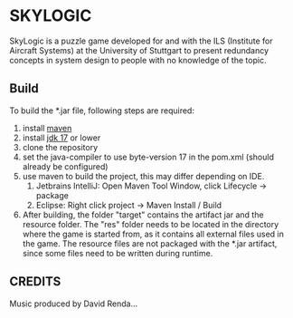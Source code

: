 # SKYLOGIC
SkyLogic is a puzzle game developed for and with the ILS (Institute for Aircraft Systems) at the University of Stuttgart
to present redundancy concepts in system design to people with no knowledge of 
the topic.

## Build
To build the *.jar file, following steps are required:

1. install [maven](https://maven.apache.org/download.cgi)
2. install [jdk 17](https://www.oracle.com/java/technologies/javase/jdk17-archive-downloads.html) or lower
3. clone the repository
4. set the java-compiler to use byte-version 17 in the pom.xml (should already be configured)
5. use maven to build the project, this may differ depending on IDE.
   1. Jetbrains IntelliJ: Open Maven Tool Window, click Lifecycle -> package
   2. Eclipse: Right click project -> Maven Install / Build
6. After building, the folder "target" contains the artifact jar and the resource folder.
   The "res" folder needs to be located in the directory where the game is started from, as
   it contains all external files used in the game. The resource files are not packaged
   with the *.jar artifact, since some files need to be written during runtime.

## CREDITS
Music produced by David Renda...